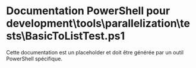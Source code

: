 # Documentation PowerShell pour development\tools\parallelization\tests\BasicToListTest.ps1

Cette documentation est un placeholder et doit être générée par un outil PowerShell spécifique.
